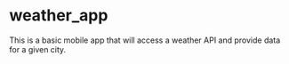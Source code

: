 # weather_app

This is a basic mobile app that will access a weather API and provide data for a given city.
